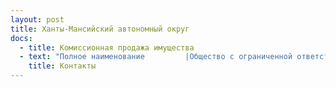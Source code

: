 ```yaml
---
layout: post
title: Ханты-Мансийский автономный округ
docs:
  - title: Комиссионная продажа имущества
  - text: "Полное наименование         |Общество с ограниченной ответственностью  «АРНАЛ»\r\nКраткое наименование        |ООО «АРНАЛ»\r\nРегистрационные данные:     |\nИНН/КПП                     |5904342624 / 590301001\r\nОГРН                        |1165958110670\r\nОКПО                        |05169519\r\nОКАТО                       |57701000\r\nФактический адрес           |628011 г.Ханты-Мансийск, Тобольский тракт 2. \n                            |Режим работы: пн-пт с 10:00-16:00\r\nДиректор                    |Абибуллаев Эльдар Серверович действует на основании Устава\nE-mail\t                    |arnalhmao@bk.ru\nКонтактные телефоны         | +73467351075\nБанковские реквизиты для оплаты:     |УФК по Тюменской области МТУ Росимущества в Тюменской области, Ханты-Мансийском автономном округе-Югре, Ямало-Ненецком автономном округе, ИНН 7202198042; КПП 720301001; лицевой счет 05671А20810;  Сч. N 40302810065771500001 в ОТДЕЛЕНИЕ ТЮМЕНЬ г. ТЮМЕНЬ, БИК: 47102001"
    title: Контакты
---
```


